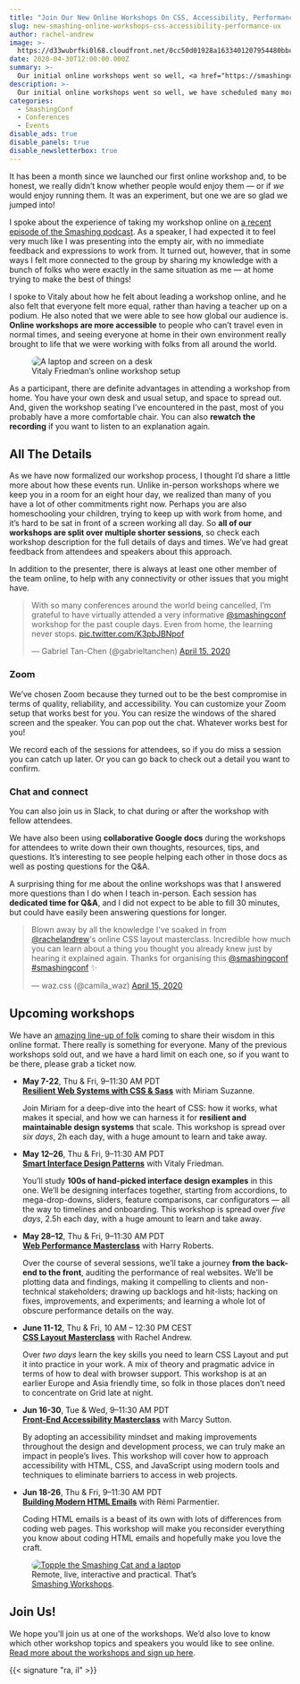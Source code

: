```yaml
---
title: "Join Our New Online Workshops On CSS, Accessibility, Performance, And UX"
slug: new-smashing-online-workshops-css-accessibility-performance-ux
author: rachel-andrew
image: >-
  https://d33wubrfki0l68.cloudfront.net/0cc50d01928a1633401207954480bbc395bfdd8b/a178d/images/events/online-workshops/workshops-illustration.svg
date: 2020-04-30T12:00:00.000Z
summary: >-
  Our initial online workshops went so well, <a href="https://smashingconf.com/online-workshops/workshops">we have scheduled many more</a>. Find out how what we learned from those first workshops and what we have coming up over the next two months.
description: >-
  Our initial online workshops went so well, we have scheduled many more. Find out how what we learned from those first workshops and what we have coming up over the next two months.
categories:
  - SmashingConf
  - Conferences
  - Events
disable_ads: true
disable_panels: true
disable_newsletterbox: true
---
```


It has been a month since we launched our first online workshop and, to be honest, we really didn’t know whether people would enjoy them &mdash; or if _we_ would enjoy running them. It was an experiment, but one we are so glad we jumped into!

I spoke about the experience of taking my workshop online on [a recent episode of the Smashing podcast](https://www.smashingmagazine.com/2020/04/smashing-podcast-episode-14/). As a speaker, I had expected it to feel very much like I was presenting into the empty air, with no immediate feedback and expressions to work from. It turned out, however, that in some ways I felt more connected to the group by sharing my knowledge with a bunch of folks who were exactly in the same situation as me &mdash; at home trying to make the best of things!

I spoke to Vitaly about how he felt about leading a workshop online, and he also felt that everyone felt more equal, rather than having a teacher up on a podium. He also noted that we were able to see how global our audience is. <strong>Online workshops are more accessible</strong> to people who can’t travel even in normal times, and seeing everyone at home in their own environment really brought to life that we were working with folks from all around the world.

<figure><img style="border-radius: 11px" src="https://archive.smashing.media/assets/344dbf88-fdf9-42bb-adb4-46f01eedd629/b10de98c-b7ec-4e5b-987c-706b444348c1/vitaly-workshop-setup.png" alt="A laptop and screen on a desk" /><figcaption>Vitaly Friedman’s online workshop setup</figure>

As a participant, there are definite advantages in attending a workshop from home. You have your own desk and usual setup, and space to spread out. And, given the workshop seating I’ve encountered in the past, most of you probably have a more comfortable chair. You can also <strong>rewatch the recording</strong> if you want to listen to an explanation again.

## All The Details

As we have now formalized our workshop process, I thought I’d share a little more about how these events run. Unlike in-person workshops where we keep you in a room for an eight hour day, we realized than many of you have a lot of other commitments right now. Perhaps you are also homeschooling your children, trying to keep up with work from home, and it’s hard to be sat in front of a screen working all day. So <strong>all of our workshops are split over multiple shorter sessions</strong>, so check each workshop description for the full details of days and times. We’ve had great feedback from attendees and speakers about this approach.

In addition to the presenter, there is always at least one other member of the team online, to help with any connectivity or other issues that you might have.

<blockquote class="twitter-tweet"><p lang="en" dir="ltr">With so many conferences around the world being cancelled, I’m grateful to have virtually attended a very informative <a href="https://twitter.com/smashingconf?ref_src=twsrc%5Etfw">@smashingconf</a> workshop for the past couple days. Even from home, the learning never stops. <a href="https://t.co/K3pbJBNpof">pic.twitter.com/K3pbJBNpof</a></p>&mdash; Gabriel Tan-Chen (@gabrieltanchen) <a href="https://twitter.com/gabrieltanchen/status/1250523153195040769?ref_src=twsrc%5Etfw">April 15, 2020</a></blockquote>

### Zoom

We’ve chosen Zoom because they turned out to be the best compromise in terms of quality, reliability, and accessibility. You can customize your Zoom setup that works best for you. You can resize the windows of the shared screen and the speaker. You can pop out the chat. Whatever works best for you!

We record each of the sessions for attendees, so if you do miss a session you can catch up later. Or you can go back to check out a detail you want to confirm.

### Chat and connect

You can also join us in Slack, to chat during or after the workshop with fellow attendees.

We have also been using <strong>collaborative Google docs</strong> during the workshops for attendees to write down their own thoughts, resources, tips, and questions. It’s interesting to see people helping each other in those docs as well as posting questions for the Q&amp;A.

A surprising thing for me about the online workshops was that I answered more questions than I do when I teach in-person. Each session has <strong>dedicated time for Q&amp;A</strong>, and I did not expect to be able to fill 30 minutes, but could have easily been answering questions for longer.

<blockquote class="twitter-tweet"><p lang="en" dir="ltr">Blown away by all the knowledge I&#39;ve soaked in from <a href="https://twitter.com/rachelandrew?ref_src=twsrc%5Etfw">@rachelandrew</a>&#39;s online CSS layout masterclass. Incredible how much you can learn about a thing you thought you already knew just by hearing it explained again. Thanks for organising this <a href="https://twitter.com/smashingconf?ref_src=twsrc%5Etfw">@smashingconf</a> <a href="https://twitter.com/hashtag/smashingconf?src=hash&amp;ref_src=twsrc%5Etfw">#smashingconf</a> ✨</p>&mdash; waz.css (@camila_waz) <a href="https://twitter.com/camila_waz/status/1250492748483964929?ref_src=twsrc%5Etfw">April 15, 2020</a></blockquote> <script defer  src="https://platform.twitter.com/widgets.js" charset="utf-8"></script>

## Upcoming workshops

<p>We have an <a href="https://smashingconf.com/online-workshops/workshops">amazing line-up of folk</a> coming to share their wisdom in this online format. There really is something for everyone. Many of the previous workshops sold out, and we have a hard limit on each one, so if you want to be there, please grab a ticket now.</p>

<ul>
<li>
<p><strong>May 7-22</strong>, Thu &amp; Fri, <span class="small-caps">9–11:30 AM PDT</span><br><strong><a href="https://smashingconf.com/online-workshops/workshops/miriam-suzanne">Resilient Web Systems with CSS &amp; Sass</a></strong> with Miriam Suzanne.</p>

<p>Join Miriam for a deep-dive into the heart of CSS: how it works, what makes it special, and how we can harness it for <strong>resilient and maintainable design systems</strong> that scale. This workshop is spread over <em>six days</em>, 2h each day, with a huge amount to learn and take away.</p>
</li>
<li>
<p><strong>May 12–26</strong>, Thu &amp; Fri, <span class="small-caps">9–11:30 AM PDT</span><br><strong><a href="https://smashingconf.com/online-workshops/workshops/vitaly-friedman">Smart Interface Design Patterns</a></strong> with Vitaly Friedman.</p>

<p>You’ll study <strong>100s of hand-picked interface design examples</strong> in this one. We’ll be designing interfaces together, starting from accordions, to mega-drop-downs, sliders, feature comparisons, car configurators — all the way to timelines and onboarding. This workshop is spread over <em>five days</em>, 2.5h each day, with a huge amount to learn and take away.</p>
</li>
<li>
<p><strong>May 28–12</strong>, Thu &amp; Fri, <span class="small-caps">9–11:30 AM PDT</span><br><strong><a href="https://smashingconf.com/online-workshops/workshops/harry-roberts">Web Performance Masterclass</a></strong> with Harry Roberts.</p>

<p>Over the course of several sessions, we’ll take a journey <strong>from the back-end to the front</strong>, auditing the performance of real websites. We’ll be plotting data and findings, making it compelling to clients and non-technical stakeholders; drawing up backlogs and hit-lists; hacking on fixes, improvements, and experiments; and learning a whole lot of obscure performance details on the way.</p>
</li>
<li>
<p><strong>June 11-12</strong>, Thu &amp; Fri, <span class="small-caps">10 AM – 12:30 PM CEST</span><br><strong><a href="https://smashingconf.com/online-workshops/workshops/rachel-andrew-june">CSS Layout Masterclass</a></strong> with Rachel Andrew.</p>

<p>Over <em>two days</em> learn the key skills you need to learn CSS Layout and put it into practice in your work. A mix of theory and pragmatic advice in terms of how to deal with browser support. This workshop is at an earlier Europe and Asia friendly time, so folk in those places don’t need to concentrate on Grid late at night.</p>
</li>
<li>
<p><strong>Jun 16-30</strong>, Tue &amp; Wed, <span class="small-caps">9–11:30 AM PDT</span><br><strong><a href="https://smashingconf.com/online-workshops/workshops/marcy-sutton">Front-End Accessibility Masterclass</a></strong> with Marcy Sutton.</p>

<p>By adopting an accessibility mindset and making improvements throughout the design and development process, we can truly make an impact in people’s lives. This workshop will cover how to approach accessibility with HTML, CSS, and JavaScript using modern tools and techniques to eliminate barriers to access in web projects.</p>
</li>
<li>
<p><strong>Jun 18-26</strong>, Thu &amp; Fri, <span class="small-caps">9–11:30 AM PDT</span><br><strong><a href="https://smashingconf.com/online-workshops/workshops/remi-parmentier">Building Modern HTML Emails</a></strong> with Rémi Parmentier.</p>

<p>Coding HTML emails is a beast of its own with lots of differences from coding web pages. This workshop will make you reconsider everything you know about coding HTML emails and hopefully make you love the craft.</p>
</li>
</ul>

<figure><a href="https://www.smashingconf.com/online-workshops/"><img style="border-radius: 11px" src="https://d33wubrfki0l68.cloudfront.net/0cc50d01928a1633401207954480bbc395bfdd8b/a178d/images/events/online-workshops/workshops-illustration.svg" alt="Topple the Smashing Cat and a laptop" /></a><figcaption>Remote, live, interactive and practical. That’s <a href="https://www.smashingconf.com/online-workshops">Smashing&nbsp;Workshops</a>.</figcaption></figure>

## Join Us!

We hope you’ll join us at one of the workshops. We’d also love to know which other workshop topics and speakers you would like to see online. <a href="https://smashingconf.com/online-workshops/">Read more about the workshops and sign up here</a>.

<script defer  src="https://platform.twitter.com/widgets.js" charset="utf-8"></script>

{{< signature "ra, il" >}}
